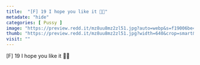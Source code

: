 ```yaml
---
title:  "[F] 19 I hope you like it 🤤🥺"
metadate: "hide"
categories: [ Pussy ]
image: "https://preview.redd.it/mz8uu8mz2zl51.jpg?auto=webp&s=f19006be419fbb604d724790773e095871bb5684"
thumb: "https://preview.redd.it/mz8uu8mz2zl51.jpg?width=640&crop=smart&auto=webp&s=36f4dacfc7aa8524bbec05d6a3ac5688128faf2a"
visit: ""
---
```

[F] 19 I hope you like it 🤤🥺
